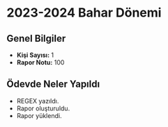 # 2023-2024 Bahar Dönemi

## Genel Bilgiler
* **Kişi Sayısı:** 1
* **Rapor Notu:** 100

## Ödevde Neler Yapıldı
* REGEX yazıldı.
* Rapor oluşturuldu.
* Rapor yüklendi.